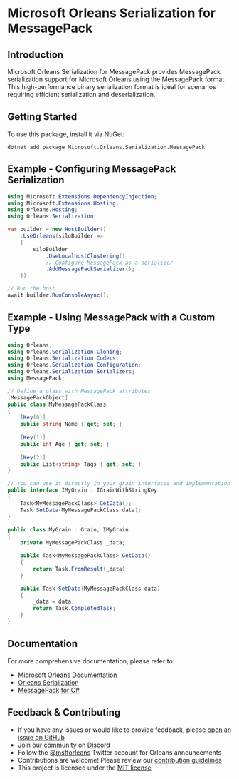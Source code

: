 # Microsoft Orleans Serialization for MessagePack

## Introduction
Microsoft Orleans Serialization for MessagePack provides MessagePack serialization support for Microsoft Orleans using the MessagePack format. This high-performance binary serialization format is ideal for scenarios requiring efficient serialization and deserialization.

## Getting Started
To use this package, install it via NuGet:

```shell
dotnet add package Microsoft.Orleans.Serialization.MessagePack
```

## Example - Configuring MessagePack Serialization
```csharp
using Microsoft.Extensions.DependencyInjection;
using Microsoft.Extensions.Hosting;
using Orleans.Hosting;
using Orleans.Serialization;

var builder = new HostBuilder()
    .UseOrleans(siloBuilder =>
    {
        siloBuilder
            .UseLocalhostClustering()
            // Configure MessagePack as a serializer
            .AddMessagePackSerializer();
    });

// Run the host
await builder.RunConsoleAsync();
```

## Example - Using MessagePack with a Custom Type
```csharp
using Orleans;
using Orleans.Serialization.Cloning;
using Orleans.Serialization.Codecs;
using Orleans.Serialization.Configuration;
using Orleans.Serialization.Serializers;
using MessagePack;

// Define a class with MessagePack attributes
[MessagePackObject]
public class MyMessagePackClass
{
    [Key(0)]
    public string Name { get; set; }
    
    [Key(1)]
    public int Age { get; set; }
    
    [Key(2)]
    public List<string> Tags { get; set; }
}

// You can use it directly in your grain interfaces and implementation
public interface IMyGrain : IGrainWithStringKey
{
    Task<MyMessagePackClass> GetData();
    Task SetData(MyMessagePackClass data);
}

public class MyGrain : Grain, IMyGrain
{
    private MyMessagePackClass _data;

    public Task<MyMessagePackClass> GetData()
    {
        return Task.FromResult(_data);
    }

    public Task SetData(MyMessagePackClass data)
    {
        _data = data;
        return Task.CompletedTask;
    }
}
```

## Documentation
For more comprehensive documentation, please refer to:
- [Microsoft Orleans Documentation](https://learn.microsoft.com/dotnet/orleans/)
- [Orleans Serialization](https://learn.microsoft.com/en-us/dotnet/orleans/host/configuration-guide/serialization)
- [MessagePack for C#](https://github.com/neuecc/MessagePack-CSharp)

## Feedback & Contributing
- If you have any issues or would like to provide feedback, please [open an issue on GitHub](https://github.com/dotnet/orleans/issues)
- Join our community on [Discord](https://aka.ms/orleans-discord)
- Follow the [@msftorleans](https://twitter.com/msftorleans) Twitter account for Orleans announcements
- Contributions are welcome! Please review our [contribution guidelines](https://github.com/dotnet/orleans/blob/main/CONTRIBUTING.md)
- This project is licensed under the [MIT license](https://github.com/dotnet/orleans/blob/main/LICENSE)
